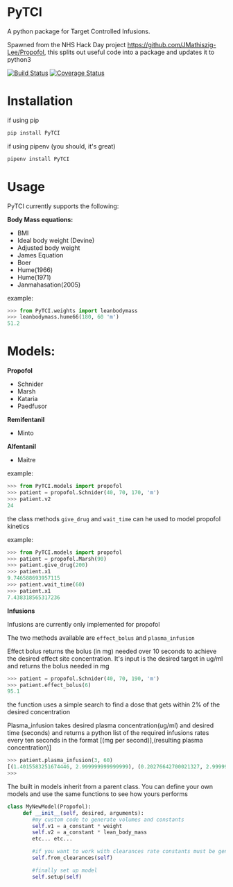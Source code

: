 # PyTCI

A python package for Target Controlled Infusions. 

Spawned from the NHS Hack Day project https://github.com/JMathiszig-Lee/Propofol, this splits out useful code into a package and updates it to python3

[![Build Status](https://travis-ci.org/JMathiszig-Lee/PyTCI.svg?branch=master)](https://travis-ci.org/JMathiszig-Lee/PyTCI)
[![Coverage Status](https://coveralls.io/repos/github/JMathiszig-Lee/PyTCI/badge.svg?branch=master)](https://coveralls.io/github/JMathiszig-Lee/PyTCI?branch=master)

# Installation
if using pip
```python
pip install PyTCI
```
if using pipenv (you should, it's great)
```python
pipenv install PyTCI
```
# Usage
PyTCI currently supports the following:

**Body Mass equations:**
* BMI
* Ideal body weight (Devine)
* Adjusted body weight
* James Equation
* Boer
* Hume(1966)
* Hume(1971)
* Janmahasation(2005)

example:
```python
>>> from PyTCI.weights import leanbodymass
>>> leanbodymass.hume66(180, 60 'm')
51.2
```
# Models:
**Propofol**
* Schnider
* Marsh
* Kataria
* Paedfusor

**Remifentanil**
* Minto

**Alfentanil**
* Maitre

example:
```python
>>> from PyTCI.models import propofol
>>> patient = propofol.Schnider(40, 70, 170, 'm')
>>> patient.v2
24
```

the class methods ```give_drug``` and ```wait_time``` can he used to model propofol kinetics

example:
```python
>>> from PyTCI.models import propofol
>>> patient = propofol.Marsh(90)
>>> patient.give_drug(200)
>>> patient.x1
9.746588693957115
>>> patient.wait_time(60)
>>> patient.x1
7.438318565317236
```

**Infusions**

Infusions are currently only implemented for propofol

The two methods available are ```effect_bolus``` and ```plasma_infusion```

Effect bolus returns the bolus (in mg) needed over 10 seconds to achieve the desired effect site concentration. It's input is the desired target in ug/ml and returns the bolus needed in mg
```python
>>> patient = propofol.Schnider(40, 70, 190, 'm')
>>> patient.effect_bolus(6)
95.1
```
the function uses a simple search to find a dose that gets within 2% of the desired concentration 


Plasma_infusion takes desired plasma concentration(ug/ml) and desired time (seconds) and returns a python list of the required infusions rates every ten seconds in the format [(mg per second)],(resulting plasma concentration)]
```python
>>> patient.plasma_infusion(3, 60)
[(1.4015583251674446, 2.999999999999999), (0.20276642700021327, 2.9999999999999996), (0.1897043393887194, 2.9999999999999987), (0.1792243459524349, 3.000000000000001), (0.17081505252896076, 3.0000000000000013), (0.16406634920010446, 3.000000000000002)]
>>> 
```



The built in models inherit from a parent class.
You can define your own models and use the same functions to see how yours performs
```python
class MyNewModel(Propofol):
     def __init__(self, desired, arguments):
        #my custom code to generate volumes and constants
        self.v1 = a_constant * weight
        self.v2 = a_constant * lean_body_mass
        etc... etc...

        #if you want to work with clearances rate constants must be generated
        self.from_clearances(self)

        #finally set up model 
        self.setup(self)

```

